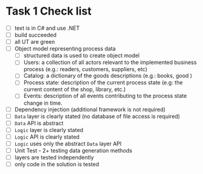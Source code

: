 # Task 1 Check list

- [ ] text is in C# and use .NET
- [ ] build succeeded
- [ ] all UT are green
- [ ] Object model representing process data
  - [ ] structured data is used to create object model
  - [ ] Users: a collection of all actors relevant to the implemented business process (e.g.: readers, customers, suppliers, etc)
  - [ ] Catalog: a dictionary of the goods descriptions (e.g.: books, good )
  - [ ] Process state: description of the current process state (e.g: the current content of the shop, library, etc.)
  - [ ] Events:  description of all events contributing to the process state change in time.
- [ ] Dependency injection (additional framework is not required)
- [ ] `Data` layer is clearly stated (no database of file access is required)
- [ ] `Data` API is abstract
- [ ] `Logic` layer is clearly stated
- [ ] `Logic` API is clearly stated
- [ ] `Logic` uses only the abstract `Data` layer API
- [ ] Unit Test - 2+ testing data generation methods
- [ ] layers are tested independently
- [ ] only code in the solution is tested
